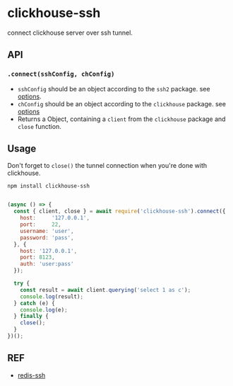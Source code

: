# clickhouse-ssh
connect clickhouse server over ssh tunnel.

## API

### `.connect(sshConfig, chConfig)`
 
* `sshConfig` should be an object according to the `ssh2` package. see [options](https://github.com/mscdex/ssh2#client-methods).
* `chConfig` should be an object according to the `clickhouse` package. see [options](https://github.com/apla/node-clickhouse#new-clickhouse-options)
* Returns a Object, containing a `client` from the `clickhouse` package and `close` function.


## Usage
Don't forget to `close()` the tunnel connection when you're done with clickhouse.
```
npm install clickhouse-ssh
```

```javascript

(async () => {
  const { client, close } = await require('clickhouse-ssh').connect({
    host:     '127.0.0.1',
    port:     22,
    username: 'user',
    password: 'pass',
  }, {
    host: '127.0.0.1',
    port: 8123,
    auth: 'user:pass'
  });

  try {
    const result = await client.querying('select 1 as c');
    console.log(result);
  } catch (e) {
    console.log(e);
  } finally {
    close();
  }
})();

```

## REF
- [redis-ssh](https://raw.githubusercontent.com/nicolazj/redis-ssh)
